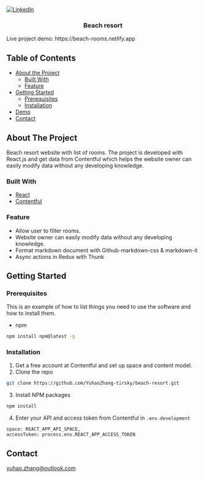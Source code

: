 [![LinkedIn][linkedin-shield]][linkedin-url]

<h3 align="center">Beach resort</h3>
Live project demo: https://beach-rooms.netlify.app

## Table of Contents

* [About the Project](#about-the-project)
  * [Built With](#built-with)
  * [Feature](#feature)
* [Getting Started](#getting-started)
  * [Prerequisites](#prerequisites)
  * [Installation](#installation)
* [Demo](#demo)
* [Contact](#contact)

## About The Project
Beach resort website with list of rooms. The project is developed with React.js and get data from Contentful which helps the website owner can easily modify data without any developing knowledge.

### Built With
* [React](https://reactjs.org/)
* [Contentful](https://www.contentful.com/)

### Feature
* Allow user to filter rooms.
* Website owner can easily modify data without any developing knowledge.
* Format markdown document with Github-markdown-css & markdown-it
* Async actions in Redux with Thunk

## Getting Started

### Prerequisites

This is an example of how to list things you need to use the software and how to install them.
* npm
```sh
npm install npm@latest -g
```

### Installation

1. Get a free account at Contentful and set up space and content model.
2. Clone the repo
```sh
git clone https://github.com/YuhaoZhang-tirsky/beach-resort.git
```
3. Install NPM packages
```sh
npm install
```
4. Enter your API and access token from Contentful in `.env.development`
```JS
space: REACT_APP_API_SPACE,
accessToken: process.env.REACT_APP_ACCESS_TOKEN
```

## Contact
yuhao.zhang@outlook.com

<!-- MARKDOWN LINKS & IMAGES -->
<!-- https://www.markdownguide.org/basic-syntax/#reference-style-links -->
[linkedin-shield]: https://img.shields.io/badge/-LinkedIn-black.svg?style=flat-square&logo=linkedin&colorB=555
[linkedin-url]: https://www.linkedin.com/in/yuhao-zhang-fullstack
